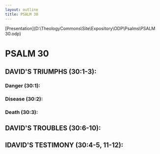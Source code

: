 ```yaml
---
layout: outline
title: PSALM 30
---
```

[Presentation](D:\TheologyCommons\Site\Expository\ODP\Psalms\PSALM 30.odp)
# PSALM 30 
## DAVID\'S TRIUMPHS (30:1-3): 
###  Danger (30:1): 
###  Disease (30:2): 
###  Death (30:3): 
## DAVID\'S TROUBLES (30:6-10): 
## IDAVID\'S TESTIMONY (30:4-5, 11-12): 

